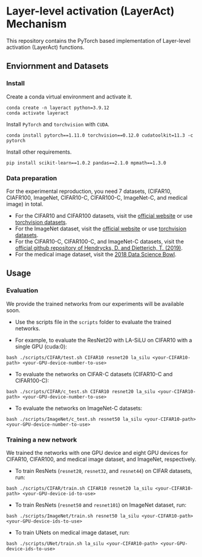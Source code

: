 # Layer-level activation (LayerAct) Mechanism
This repository contains the PyTorch based implementation of Layer-level activation (LayerAct) functions. 

## Enviornment and Datasets 
### Install
Create a conda virtual environment and activate it. 
```
conda create -n layeract python=3.9.12
conda activate layeract
```

Install `PyTorch` and `torchvision` with `CUDA`. 
```
conda install pytorch==1.11.0 torchvision==0.12.0 cudatoolkit=11.3 -c pytorch
```

Install other requirements. 
```
pip install scikit-learn==1.0.2 pandas==2.1.0 mpmath==1.3.0
```

### Data preparation
For the experimental reproduction, you need 7 datasets, (CIFAR10, CIAFR100, ImageNet, CIFAR10-C, CIFAR100-C, ImageNet-C, and medical image) in total. 
- For the CIFAR10 and CIFAR100 datasets, visit the [official website](https://www.cs.toronto.edu/~kriz/cifar.html) or use [torchvision datasets](https://pytorch.org/vision/main/datasets.html). 
- For the ImageNet dataset, visit the [official website](https://www.image-net.org/challenges/LSVRC/2012/index.php#) or use [torchvision datasets](https://pytorch.org/vision/main/datasets.html).
- For the CIFAR10-C, CIFAR100-C, and ImageNet-C datasets, visit the [official github repository of Hendrycks, D. and Dietterich, T. (2019)](https://github.com/hendrycks/robustness?tab=readme-ov-file).
- For the medical image dataset, visit the [2018 Data Science Bowl](https://www.kaggle.com/competitions/data-science-bowl-2018).

## Usage 
### Evaluation 
We provide the trained networks from our experiments will be available soon. 
<!-- 
are available on our [Google Drive](https://drive.google.com/drive/folders/10LNLxGxyDVCk1J3wthxmCYsyKnpC6CC1?usp=sharing).
-->
- Use the scripts file in the `scripts` folder to evaluate the trained networks.

- For example, to evaluate the ResNet20 with LA-SiLU on CIFAR10 with a single GPU (cuda:0):
```
bash ./scripts/CIFAR/test.sh CIFAR10 resnet20 la_silu <your-CIFAR10-path> <your-GPU-device-number-to-use>
```

- To evaluate the networks on CIFAR-C datasets (CIFAR10-C and CIFAR100-C):
```
bash ./scripts/CIFAR/c_test.sh CIFAR10 resnet20 la_silu <your-CIFAR10-path> <your-GPU-device-number-to-use>
```

- To evaluate the networks on ImageNet-C datasets:
```
bash ./scripts/ImageNet/c_test.sh resnet50 la_silu <your-CIFAR10-path> <your-GPU-device-number-to-use>
```

### Training a new network 
We trained the networks with one GPU device and eight GPU devices for CIFAR10, CIFAR100, and medical image dataset, and ImageNet, respectively. 

- To train ResNets (`resnet20`, `resnet32`, and  `resnet44`) on CIFAR datasets, run:
```
bash ./scripts/CIFAR/train.sh CIFAR10 resnet20 la_silu <your-CIFAR10-path> <your-GPU-device-id-to-use>
```

- To train ResNets (`resnet50` and `resnet101`) on ImageNet dataset, run:
```
bash ./scripts/ImageNet/train.sh resnet50 la_silu <your-CIFAR10-path> <your-GPU-device-ids-to-use>
```

- To train UNets on medical image dataset, run:
```
bash ./scripts/UNet/train.sh la_silu <your-CIFAR10-path> <your-GPU-device-ids-to-use>
```
